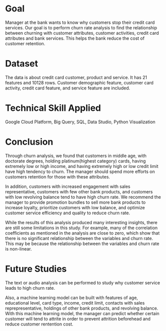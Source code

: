 # Goal

Manager at the bank wants to know why customers stop their credit card services. Our goal is to perform churn rate analysis to find the relationship between churning with customer attributes, customer activities, credit card attributes and bank services. This helps the bank reduce the cost of customer retention.

# Dataset
The data is about credit card customer, product and service. It has 21 features and 10128 rows. Customer demographic feature, customer card activity, credit card feature, and service feature are included. 

# Technical Skill Applied
Google Cloud Platform, Big Query, SQL, Data Studio, Python Visualization

# Conclusion
Through churn analysis, we found that customers in middle age, with doctorate degrees, holding platinum(highest category) cards, having extremely low or high income, and having extremely high or low credit limit have high tendency to churn. The manager should spend more efforts on customers retention for those with these attributes.

In addition, customers with increased engagement with sales representative, customers with few other bank products, and customers with low revolving balance tend to have high churn rate. We recommend the manager to provide promotion bundles to sell more bank products to increase loyalty, prioritize customers with low balance, and optimize customer service efficiency and quality to reduce churn rate.

While the results of this analysis produced many interesting insights, there are still some limitations in this study. For example, many of the correlation coefficients as mentioned in the analysis are close to zero, which show that there is no significant relationship between the variables and churn rate. This may be because the relationship between the variables and churn rate is non-linear.

# Future Studies
The text or audio analysis can be performed to study why customer service leads to high churn rate.

Also, a machine learning model can be built with features of age, educational level, card type, income, credit limit, contacts with sales reprepresentative, holdings of other bank products, and revolving balance. With this machine learning model, the manager can predict whether certain customer will tend to attrite in order to prevent attrition beforehead and reduce customer rentention cost.











